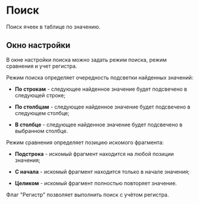 # Поиск

Поиск ячеек в таблице по значению.

## Окно настройки

В окне настройки поиска можно задать режим поиска, режим сравнения и учет регистра.

Режим поиска определяет очередность подсветки найденных значений:

* **По строкам** - следующее найденное значение будет подсвечено в следующей строке;

* **По столбцам** - следующее найденное значение будет подсвечено в следующем столбце;

* **В столбце** - следующее найденное значение будет подсвечено в выбранном столбце.

Режим сравнения определяет позицию искомого фрагмента:

* **Подстрока** - искомый фрагмент находится на любой позиции значения;

* **С начала** - искомый фрагмент находится только в начале значения;

* **Целиком** - искомый фрагмент полностью повторяет значение.

Флаг "Регистр" позволяет выполнить поиск с учётом регистра.
